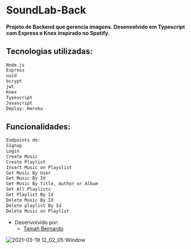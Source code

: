 # SoundLab-Back

<h4> Projeto de Backend que gerencia imagens. Desenvolvido em Typescript com Express e Knex inspirado no Spotify. </h4>


## Tecnologias utilizadas:

```sh
Node.js
Express
uuid
bcrypt
jwt
Knex
Typescript
Javascript
Deploy: Heroku
``` 

## Funcionalidades:
```sh
Endpoints de:
Signup
Login
Create Music
Create Playlist
Insert Music on Playslist
Get Music By User
Get Music By Id
Get Music By Title, Author or Album
Get All Playlists
Get Playlist By Id
Delete Music By Id
Delete playlist By Id
Delete Music on Playlist
```

* Desenvolvido por:    
    - [Tainah Bernardo](https://www.linkedin.com/in/tainah-bernardo/)

![2021-03-19 12_02_05-Window](https://user-images.githubusercontent.com/71162750/111800813-15b68380-88ab-11eb-8253-ef2ed6fd5b14.png)




